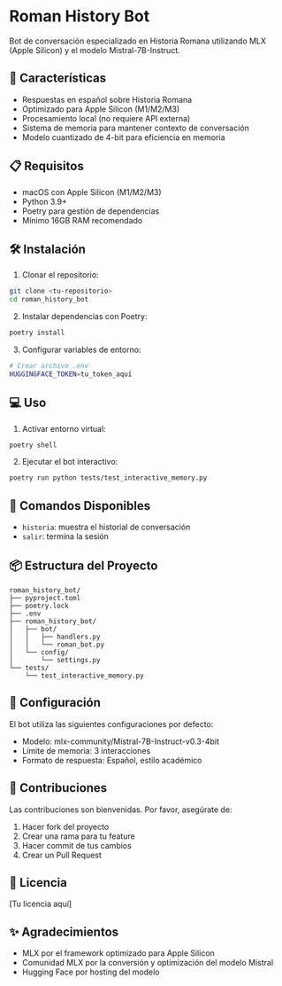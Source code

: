 # Roman History Bot

Bot de conversación especializado en Historia Romana utilizando MLX (Apple Silicon) y el modelo Mistral-7B-Instruct.

## 🚀 Características

- Respuestas en español sobre Historia Romana
- Optimizado para Apple Silicon (M1/M2/M3)
- Procesamiento local (no requiere API externa)
- Sistema de memoria para mantener contexto de conversación
- Modelo cuantizado de 4-bit para eficiencia en memoria

## 📋 Requisitos

- macOS con Apple Silicon (M1/M2/M3)
- Python 3.9+
- Poetry para gestión de dependencias
- Mínimo 16GB RAM recomendado

## 🛠 Instalación

1. Clonar el repositorio:
```bash
git clone <tu-repositorio>
cd roman_history_bot
```

2. Instalar dependencias con Poetry:
```bash
poetry install
```

3. Configurar variables de entorno:
```bash
# Crear archivo .env
HUGGINGFACE_TOKEN=tu_token_aquí
```

## 💻 Uso

1. Activar entorno virtual:
```bash
poetry shell
```

2. Ejecutar el bot interactivo:
```bash
poetry run python tests/test_interactive_memory.py
```

## 🤖 Comandos Disponibles

- `historia`: muestra el historial de conversación
- `salir`: termina la sesión

## 📦 Estructura del Proyecto

```
roman_history_bot/
├── pyproject.toml
├── poetry.lock
├── .env
├── roman_history_bot/
│   ├── bot/
│   │   ├── handlers.py
│   │   └── roman_bot.py
│   └── config/
│       └── settings.py
└── tests/
    └── test_interactive_memory.py
```

## 🔧 Configuración

El bot utiliza las siguientes configuraciones por defecto:
- Modelo: mlx-community/Mistral-7B-Instruct-v0.3-4bit
- Límite de memoria: 3 interacciones
- Formato de respuesta: Español, estilo académico

## 🤝 Contribuciones

Las contribuciones son bienvenidas. Por favor, asegúrate de:
1. Hacer fork del proyecto
2. Crear una rama para tu feature
3. Hacer commit de tus cambios
4. Crear un Pull Request

## 📄 Licencia

[Tu licencia aquí]

## ✨ Agradecimientos

- MLX por el framework optimizado para Apple Silicon
- Comunidad MLX por la conversión y optimización del modelo Mistral
- Hugging Face por hosting del modelo